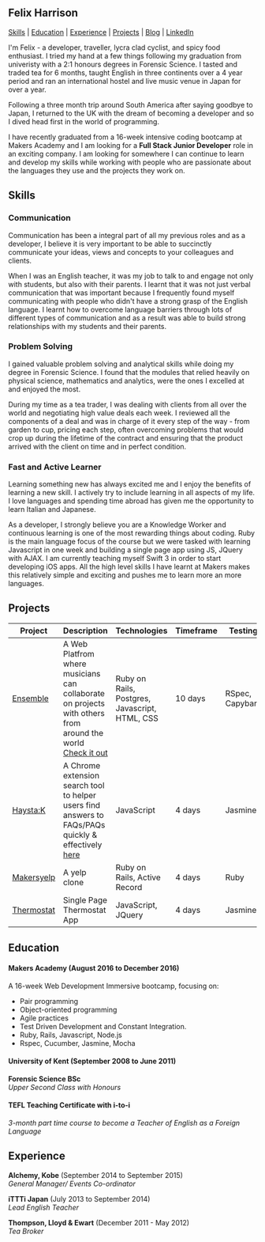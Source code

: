 ## Felix Harrison

[Skills](#skills) | [Education](#education) | [Experience](#experience) | [Projects](#projects) | [Blog](https://agentlemanscodeblog.wordpress.com/) | [LinkedIn](https://uk.linkedin.com/in/felix-harrison-53922453)

I'm Felix - a developer, traveller, lycra clad cyclist, and spicy food enthusiast. I tried my hand at a few things following my graduation from univeristy with a 2:1 honours degrees in Forensic Science. I tasted and traded tea for 6 months, taught English in three continents over a 4 year period and ran an international hostel and live music venue in Japan for over a year.

Following a three month trip around South America after saying goodbye to Japan, I returned to the UK with the dream of becoming a developer and so I dived head first in the world of programming.

I have recently graduated from a 16-week intensive coding bootcamp at Makers Academy and I am looking for a **Full Stack Junior Developer** role in an exciting company. I am looking for somewhere I can continue to learn and develop my skills while working with people who are passionate about the languages they use and the projects they work on.

## Skills

### Communication

Communication has been a integral part of all my previous roles and as a developer,  I believe it is very important to be able to succinctly communicate your ideas, views and concepts to your colleagues and clients.

When I was an English teacher, it was my job to talk to and engage not only with students, but also with their parents. I learnt that it was not just verbal communication that was important because I frequently found myself communicating with people who didn't have a strong grasp of the English language. I learnt how to overcome language barriers through lots of different types of communication and as a result was able to build strong relationships with my students and their parents.  

### Problem Solving

I gained valuable problem solving and analytical skills while doing my degree in Forensic Science. I found that the modules that relied heavily on physical science, mathematics and analytics, were the ones I excelled at and enjoyed the most.

During my time as a tea trader, I was dealing with clients from all over the world and negotiating high value deals each week. I reviewed all the components of a deal and was in charge of it every step of the way - from garden to cup, pricing each step, often overcoming problems that would crop up during the lifetime of the contract and ensuring that the product arrived with the client on time and in perfect condition.   

### Fast and Active Learner

Learning something new has always excited me and I enjoy the benefits of learning a new skill. I actively try to include learning in all aspects of my life. I love languages and spending time abroad has given me the opportunity to learn Italian and Japanese.

As a developer, I strongly believe you are a Knowledge Worker and continuous learning is one of the most rewarding things about coding. Ruby is the main language focus of the course but we were tasked with learning Javascript in one week and building a single page app using JS, JQuery with AJAX. I am currently teaching myself Swift 3 in order to start developing iOS apps. All the high level skills I have learnt at Makers makes this relatively simple and exciting and pushes me to learn more an more languages.   

## Projects

Project | Description | Technologies | Timeframe | Testing
------------- | ----------- | --------------------- | ------------ | -------
[Ensemble](https://github.com/ensemble-team/ensemble)| A Web Platfrom where musicians can collaborate on projects with others from around the world [Check it out](https://ensemble-app.herokuapp.com/)| Ruby on Rails, Postgres, Javascript, HTML, CSS | 10 days | RSpec, Capybara   
[Haysta:K](https://github.com/fbell123/haystak)| A Chrome extension search tool to helper users find answers to FAQs/PAQs quickly & effectively [here](https://chrome.google.com/webstore/detail/haystak/menbljajicjikigkpahaonmcjhmjknpo?utm_source=gmail)| JavaScript | 4 days  | Jasmine
[Makersyelp](https://github.com/fmlharrison/makersyelp)| A yelp clone | Ruby on Rails, Active Record | 4 days | Ruby | RSpec, Cucumber
[Thermostat](https://github.com/fmlharrison/thermostat_js)| Single Page Thermostat App | JavaScript, JQuery | 4 days | Jasmine


## Education

#### Makers Academy (August 2016 to December 2016)

A 16-week Web Development Immersive bootcamp, focusing on:

- Pair programming
- Object-oriented programming
- Agile practices
- Test Driven Development and Constant Integration.
- Ruby, Rails, Javascript, Node.js
- Rspec, Cucumber, Jasmine, Mocha

#### University of Kent (September 2008 to June 2011)

**Forensic Science BSc**  
*Upper Second Class with Honours*

#### TEFL Teaching Certificate with i-to-i

*3-month part time course to become a Teacher of English as a Foreign Language*

## Experience

**Alchemy, Kobe** (September 2014 to September 2015)    
*General Manager/ Events Co-ordinator*

**iTTTi Japan** (July 2013 to September 2014)   
*Lead English Teacher*  

**Thompson, Lloyd & Ewart** (December 2011 - May 2012)  
*Tea Broker*
